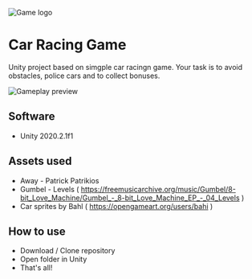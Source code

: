![Game logo](https://i.imgur.com/NqbGgwM.png)

# Car Racing Game
Unity project based on simgple car racingn game. Your task is to avoid obstacles, police cars and to collect bonuses.

![Gameplay preview](https://i.gyazo.com/51d924f4e7eb79b66122ecb859d9d865.gif)

## Software
- Unity 2020.2.1f1

## Assets used
- Away - Patrick Patrikios
- Gumbel - Levels ( https://freemusicarchive.org/music/Gumbel/8-bit_Love_Machine/Gumbel_-_8-bit_Love_Machine_EP_-_04_Levels )
- Car sprites by Bahl ( https://opengameart.org/users/bahi )

## How to use
- Download / Clone repository
- Open folder in Unity
- That's all!
